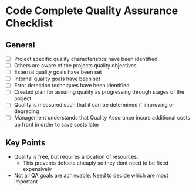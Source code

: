 # Code Complete Quality Assurance Checklist

## General

* [ ] Project specific quality characteristics have been identified
* [ ] Others are aware of the projects quality objectives
* [ ] External quality goals have been set
* [ ] Internal quality goals have been set
* [ ] Error detection techniques have been identified
* [ ] Created plan for assuring quality as progressing through stages of the project
* [ ] Quality is measured such that it can be determined if improving or degrading
* [ ] Management understands that Quality Assurance incurs additional costs up front in order to save costs later

## Key Points

* Quality is free, but requires allocation of resources.
  * This prevents defects cheaply so they dont need to be fixed expensively
* Not all QA goals are achievable. Need to decide which are most important

